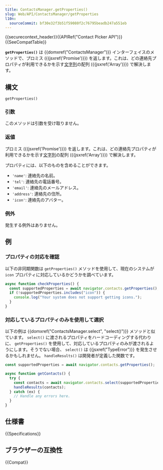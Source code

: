 ```yaml
---
title: ContactsManager.getProperties()
slug: Web/API/ContactsManager/getProperties
l10n:
  sourceCommit: bf30e32f3b51f59080f2c76795beadb247a551eb
---
```


{{securecontext_header}}{{APIRef("Contact Picker API")}}{{SeeCompatTable}}

**`getProperties()`** は {{domxref("ContactsManager")}} インターフェイスのメソッドで、プロミス ({{jsxref('Promise')}}) を返します。これは、どの連絡先プロパティが利用できるかを示す[文字列](ja/docs/Web/JavaScript/Data_structures#文字列型)の配列 ({{jsxref('Array')}}) で解決します。

## 構文

```js-nolint
getProperties()
```

### 引数

このメソッドは引数を受け取りません。

### 返値

プロミス ({{jsxref('Promise')}}) を返します。これは、どの連絡先プロパティが利用できるかを示す[文字列](ja/docs/Web/JavaScript/Data_structures#文字列型)の配列 ({{jsxref('Array')}}) で解決します。

プロパティには、以下のものを含めることができます。

- `'name'`: 連絡先の名前。
- `'tel'`: 連絡先の電話番号。
- `'email'`: 連絡先のメールアドレス。
- `'address'`: 連絡先の住所。
- `'icon'`: 連絡先のアバター。

### 例外

発生する例外はありません。

## 例

### プロパティの対応を確認

以下の非同期関数は `getProperties()` メソッドを使用して、現在のシステムが `icon` プロパティに対応しているかどうかを調べています。

```js
async function checkProperties() {
  const supportedProperties = await navigator.contacts.getProperties();
  if (!supportedProperties.includes("icon")) {
    console.log("Your system does not support getting icons.");
  }
}
```

### 対応しているプロパティのみを使用して選択

以下の例は {{domxref("ContactsManager.select", "select()")}} メソッドと似ています。 `select()` に渡されるプロパティをハードコーディングする代わりに、 `getProperties()` を使用して、対応しているプロパティのみが渡されるようにします。そうでない場合、 `select()` は {{jsxref("TypeError")}} を発生させるかもしれません。 `handleResults()` は開発者が定義した関数です。

```js
const supportedProperties = await navigator.contacts.getProperties();

async function getContacts() {
  try {
    const contacts = await navigator.contacts.select(supportedProperties);
    handleResults(contacts);
  } catch (ex) {
    // Handle any errors here.
  }
}
```

## 仕様書

{{Specifications}}

## ブラウザーの互換性

{{Compat}}
